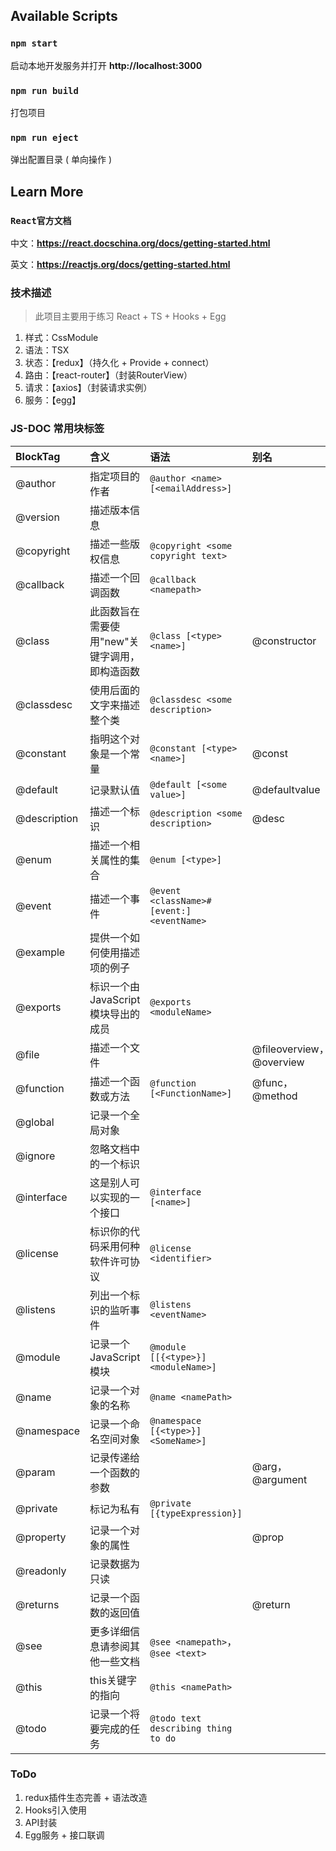 ## Available Scripts

### `npm start`

启动本地开发服务并打开 **http://localhost:3000**

### `npm run build`

打包项目

### `npm run eject`

弹出配置目录 ( 单向操作 )

## Learn More

### `React官方文档`

中文：**https://react.docschina.org/docs/getting-started.html**

英文：**https://reactjs.org/docs/getting-started.html**


### 技术描述
> 此项目主要用于练习 React + TS + Hooks + Egg
1. 样式：CssModule
2. 语法：TSX
3. 状态：【redux】（持久化 + Provide + connect）
4. 路由：【react-router】（封装RouterView）
5. 请求：【axios】（封装请求实例）
6. 服务：【egg】

### JS-DOC 常用块标签
|BlockTag|含义|语法|别名|
|:-|:-|:-|:-|
|@author|指定项目的作者|`@author <name> [<emailAddress>]`||
|@version|描述版本信息|||
|@copyright|描述一些版权信息|`@copyright <some copyright text>`||
|@callback|描述一个回调函数|`@callback <namepath>`||
|@class|此函数旨在需要使用"new"关键字调用，即构造函数|`@class [<type> <name>]`|@constructor|
|@classdesc|使用后面的文字来描述整个类|`@classdesc <some description>`||
|@constant|指明这个对象是一个常量|`@constant [<type> <name>]`|@const|
|@default|记录默认值|`@default [<some value>]`|@defaultvalue|
|@description|描述一个标识|`@description <some description>`|@desc|
|@enum|描述一个相关属性的集合|`@enum [<type>]`||
|@event|描述一个事件|`@event <className>#[event:]<eventName>`||
|@example|提供一个如何使用描述项的例子|||
|@exports|标识一个由JavaScript模块导出的成员|`@exports <moduleName>`||
|@file|描述一个文件||@fileoverview，@overview|
|@function|描述一个函数或方法|`@function [<FunctionName>]`|@func，@method|
|@global|记录一个全局对象|||
|@ignore|忽略文档中的一个标识|||
|@interface|这是别人可以实现的一个接口|`@interface [<name>]`||
|@license|标识你的代码采用何种软件许可协议|`@license <identifier>`||
|@listens|列出一个标识的监听事件|`@listens <eventName>`||
|@module|记录一个 JavaScript 模块|`@module [[{<type>}] <moduleName>]`||
|@name|记录一个对象的名称|`@name <namePath>`||
|@namespace|记录一个命名空间对象|`@namespace [{<type>}] <SomeName>]`||
|@param|记录传递给一个函数的参数||@arg，@argument|
|@private|标记为私有|`@private [{typeExpression}]`||
|@property|记录一个对象的属性||@prop|
|@readonly|记录数据为只读|||
|@returns|记录一个函数的返回值||@return|
|@see|更多详细信息请参阅其他一些文档|`@see <namepath>`，`@see <text>`||
|@this|this关键字的指向|`@this <namePath>`||
|@todo|记录一个将要完成的任务|`@todo text describing thing to do`||

### ToDo
1. redux插件生态完善 + 语法改造
2. Hooks引入使用
3. API封装
4. Egg服务 + 接口联调